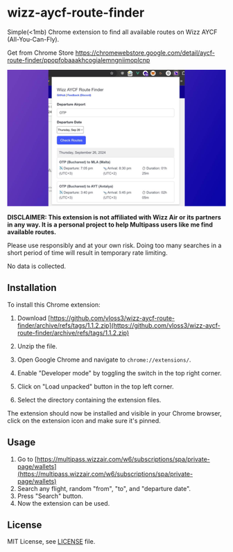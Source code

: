 # wizz-aycf-route-finder

Simple(<1mb) Chrome extension to find all available routes on Wizz AYCF (All-You-Can-Fly).

Get from Chrome Store https://chromewebstore.google.com/detail/aycf-route-finder/ppopfobaaakhcogialemngniimoplcnp

![Screenshot of the extension in use](screenshot.jpg)

**DISCLAIMER: This extension is not affiliated with Wizz Air or its partners in any way. It is a personal project to help Multipass users like me find available routes.**

Please use responsibly and at your own risk. Doing too many searches in a short period of time will result in temporary rate limiting.

No data is collected.

## Installation

To install this Chrome extension:

1. Download [https://github.com/vloss3/wizz-aycf-route-finder/archive/refs/tags/1.1.2.zip](https://github.com/vloss3/wizz-aycf-route-finder/archive/refs/tags/1.1.2.zip)

2. Unzip the file.

3. Open Google Chrome and navigate to `chrome://extensions/`.
3. Enable "Developer mode" by toggling the switch in the top right corner.
4. Click on "Load unpacked" button in the top left corner.
5. Select the directory containing the extension files.

The extension should now be installed and visible in your Chrome browser, click on the extension icon and make sure it's pinned.

## Usage

1. Go to [https://multipass.wizzair.com/w6/subscriptions/spa/private-page/wallets](https://multipass.wizzair.com/w6/subscriptions/spa/private-page/wallets)
2. Search any flight, random "from", "to", and "departure date".
3. Press "Search" button.
4. Now the extension can be used.

## License

MIT License, see [LICENSE](LICENSE) file.
